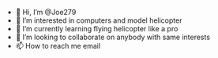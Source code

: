 - 👋 Hi, I’m @Joe279
- 👀 I’m interested in computers and model helicopter
- 🌱 I’m currently learning flying helicopter like a pro
- 💞️ I’m looking to collaborate on anybody with same interests
- 📫 How to reach me email
<!---
Joe279/Joe279 is a ✨ special ✨ repository because its `README.md` (this file) appears on your GitHub profile.
You can click the Preview link to take a look at your changes.
--->
